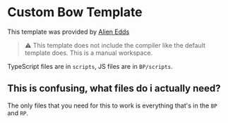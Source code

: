 # Custom Bow Template
This template was provided by [Alien Edds](https://github.com/Alien-Edds)

> ⚠️ This template does not include the compiler like the default template does. This is a manual workspace.

TypeScript files are in ``scripts``, JS files are in ``BP/scripts``. 

## This is confusing, what files do i actually need?
The only files that you need for this to work is everything that's in the ``BP`` and ``RP``.
